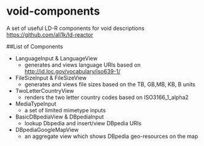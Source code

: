 # void-components
A set of useful LD-R components for void descriptions
https://github.com/ali1k/ld-reactor

##List of Components
- LanguageInput & LanguageView
    - generates and views language URIs based on http://id.loc.gov/vocabulary/iso639-1/
- FileSizeInput & FileSizeView
    - generates and views file sizes based on the TB, GB,MB, KB, B units
- TwoLetterCountryView
    - renders the two letter country codes based on ISO3166_1_alpha2
- MediaTypeInput
    - a set of limited mimetype inputs
- BasicDBpediaView & DBpediaInput
    - lookup Dbpedia and insert/view DBpedia URIs
- DBpediaGoogleMapView
    - an aggregate view which shows DBpedia geo-resources on the map
